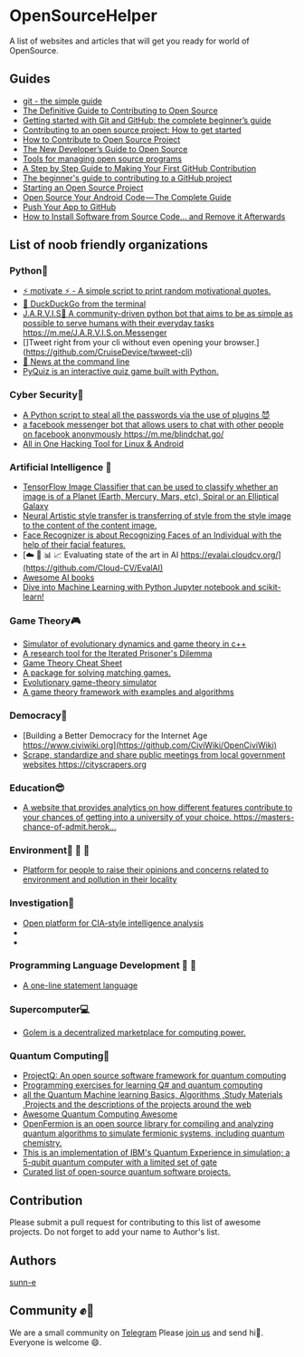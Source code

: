 

# OpenSourceHelper

A list of websites and articles that will get you ready for world of OpenSource.

## Guides

-   [git - the simple guide](https://rogerdudler.github.io/git-guide/)
-   [The Definitive Guide to Contributing to Open Source](https://www.freecodecamp.org/news/the-definitive-guide-to-contributing-to-open-source-900d5f9f2282/)
-   [Getting started with Git and GitHub: the complete beginner’s guide](https://towardsdatascience.com/getting-started-with-git-and-github-6fcd0f2d4ac6)
-   [Contributing to an open source project: How to get started](https://medium.com/mindsdb/contributing-to-an-open-source-project-how-to-get-started-6ba812301738)
-   [How to Contribute to Open Source Project ](https://rubygarage.org/blog/how-contribute-to-open-source-projects)
-   [The New Developer’s Guide to Open Source](https://code.likeagirl.io/the-new-developers-guide-to-open-source-228ca257dd68)
-   [Tools for managing open source programs](https://todogroup.org/guides/management-tools/)
-   [A Step by Step Guide to Making Your First GitHub Contribution](https://codeburst.io/a-step-by-step-guide-to-making-your-first-github-contribution-5302260a2940)
-   [The beginner's guide to contributing to a GitHub project](https://akrabat.com/the-beginners-guide-to-contributing-to-a-github-project/#summary)
-   [Starting an Open Source Project](https://www.linuxfoundation.org/resources/open-source-guides/starting-open-source-project/)
-   [Open Source Your Android Code — The Complete Guide](https://android.jlelse.eu/open-source-your-android-code-a-complete-guide-bf0032e50f0e)
-   [Push Your App to GitHub](https://guides.railsgirls.com/github)
-   [How to Install Software from Source Code… and Remove it Afterwards](https://itsfoss.com/install-software-from-source-code/)

## List of noob friendly organizations 

### Python🐍

-   [⚡️ motivate ⚡️ - A simple script to print random motivational quotes.](https://github.com/mubaris/motivate)
-   [🦆 DuckDuckGo from the terminal](https://github.com/jarun/ddgr)
-   [J.A.R.V.I.S💬 A community-driven python bot that aims to be as simple as possible to serve humans with their everyday tasks https://m.me/J.A.R.V.I.S.on.Messenger
](https://github.com/swapagarwal/JARVIS-on-Messenger)
-   []Tweet right from your cli without even opening your browser.](https://github.com/CruiseDevice/twweet-cli)
-   [📰 News at the command line](https://github.com/Griffintaur/News-At-Command-Line)
-   [PyQuiz is an interactive quiz game built with Python.](https://github.com/abhijitnathwani/PyQuiz)

### Cyber Security🔏

-   [A Python script to steal all the passwords via the use of plugins 😈](https://github.com/sadboyzvone/passthief)
-   [a facebook messenger bot that allows users to chat with other people on facebook anonymously https://m.me/blindchat.go/
](https://github.com/mayukh18/BlindChat)
-   [All in One Hacking Tool for Linux & Android](https://github.com/thehackingsage/hacktronian)

### Artificial Intelligence 🤖

-   [TensorFlow Image Classifier that can be used to classify whether an image is of a Planet (Earth, Mercury, Mars, etc), Spiral or an Elliptical Galaxy ](https://github.com/ritwik12/Celestial-bodies-detection)
-   [Neural Artistic style transfer is transferring of style from the style image to the content of the content image.](https://github.com/riya-17/Neural-Artistic-Style-Transfer)
-   [Face Recognizer is about Recognizing Faces of an Individual with the help of their facial features. ](https://github.com/riya-17/FaceRecognition)
-   [☁️ 🚀 📊 📈 Evaluating state of the art in AI https://evalai.cloudcv.org/](https://github.com/Cloud-CV/EvalAI)
-   [Awesome AI books](https://github.com/zslucky/awesome-AI-books)
-   [Dive into Machine Learning with Python Jupyter notebook and scikit-learn!](https://github.com/hangtwenty/dive-into-machine-learning)

### Game Theory🎮

-   [Simulator of evolutionary dynamics and game theory in c++](https://github.com/Socrats/Dyrwin)
-   [A research tool for the Iterated Prisoner's Dilemma](https://github.com/Axelrod-Python/Axelrod)
-   [Game Theory Cheat Sheet](https://github.com/cheat-sheets/game-theory-cheat-sheet)
-   [A package for solving matching games.](https://github.com/daffidwilde/matching)
-   [Evolutionary game-theory simulator ](https://github.com/cpence/oyun)
-   [A game theory framework with examples and algorithms](https://github.com/gavento/gamegym)

### Democracy🙌

-   [Building a Better Democracy for the Internet Age https://www.civiwiki.org](https://github.com/CiviWiki/OpenCiviWiki)
-   [Scrape, standardize and share public meetings from local government websites https://cityscrapers.org
](https://github.com/City-Bureau/city-scrapers/)

### Education😎 

-   [A website that provides analytics on how different features contribute to your chances of getting into a university of your choice. https://masters-chance-of-admit.herok…
](https://github.com/BBloggsbott/masters-chance-of-admit)

### Environment🌴 🌲 🌳

-   [Platform for people to raise their opinions and concerns related to environment and pollution in their locality](https://github.com/prabhakar267/aware)

### Investigation👻

-   [Open platform for CIA-style intelligence analysis ](https://github.com/twschiller/open-synthesis)
-   []()
-   []()

### Programming Language Development 📃 📑

-   [A one-line statement language
](https://github.com/Abdur-rahmaanJ/greenBerry)

### Supercomputer💻

-   [Golem is a decentralized marketplace for computing power.](https://github.com/golemfactory/golem)

### Quantum Computing👾

-   [ProjectQ: An open source software framework for quantum computing](https://github.com/ProjectQ-Framework/ProjectQ)
-   [Programming exercises for learning Q# and quantum computing](https://github.com/microsoft/QuantumKatas)
-   [all the Quantum Machine learning Basics, Algorithms ,Study Materials ,Projects and the descriptions of the projects around the web ](https://github.com/krishnakumarsekar/awesome-quantum-machine-learning)
-   [Awesome Quantum Computing Awesome](https://github.com/desireevl/awesome-quantum-computing)
-   [OpenFermion is an open source library for compiling and analyzing quantum algorithms to simulate fermionic systems, including quantum chemistry. ](https://github.com/quantumlib/OpenFermion)
-   [This is an implementation of IBM's Quantum Experience in simulation; a 5-qubit quantum computer with a limited set of gate](https://github.com/corbett/QuantumComputing)
-   [Curated list of open-source quantum software projects.](https://github.com/qosf/os_quantum_software)


## Contribution

Please submit a pull request for contributing to this list of awesome projects. Do not forget to add your name to Author's list. 

## Authors
[sunn-e](https://www.github.com/sunn-e)
## Community ✊👊

We are a small community on [Telegram](https://telegram.com) Please [join us](https://t.me/hack_zee) and send hi💜. Everyone is welcome 😄. 
